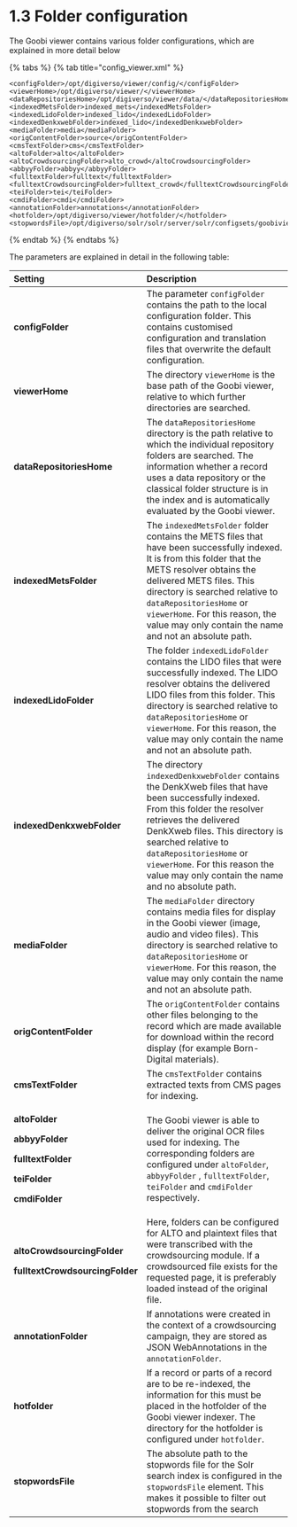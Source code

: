 # 1.3 Folder configuration

The Goobi viewer contains various folder configurations, which are explained in more detail below

{% tabs %}
{% tab title="config\_viewer.xml" %}
```markup
<configFolder>/opt/digiverso/viewer/config/</configFolder>
‌<viewerHome>/opt/digiverso/viewer/</viewerHome>
‌<dataRepositoriesHome>/opt/digiverso/viewer/data/</dataRepositoriesHome>
‌<indexedMetsFolder>indexed_mets</indexedMetsFolder>
‌<indexedLidoFolder>indexed_lido</indexedLidoFolder>
‌<indexedDenkxwebFolder>indexed_lido</indexedDenkxwebFolder>
‌<mediaFolder>media</mediaFolder>
‌<origContentFolder>source</origContentFolder>
‌<cmsTextFolder>cms</cmsTextFolder>
<altoFolder>alto</altoFolder>
<altoCrowdsourcingFolder>alto_crowd</altoCrowdsourcingFolder>
<abbyyFolder>abbyy</abbyyFolder>
<fulltextFolder>fulltext</fulltextFolder>
<fulltextCrowdsourcingFolder>fulltext_crowd</fulltextCrowdsourcingFolder>
<teiFolder>tei</teiFolder>
<cmdiFolder>cmdi</cmdiFolder>
<annotationFolder>annotations</annotationFolder>
‌<hotfolder>/opt/digiverso/viewer/hotfolder/</hotfolder>
‌<stopwordsFile>/opt/digiverso/solr/solr/server/solr/configsets/goobiviewer/conf/lang/stopwords.txt</stopwordsFile>
```
{% endtab %}
{% endtabs %}

The parameters are explained in detail in the following table:

<table>
  <thead>
    <tr>
      <th style="text-align:left">Setting</th>
      <th style="text-align:left">Description</th>
    </tr>
  </thead>
  <tbody>
    <tr>
      <td style="text-align:left"><b>configFolder</b>
      </td>
      <td style="text-align:left">The parameter <code>configFolder</code> contains the path to the local configuration
        folder. This contains customised configuration and translation files that
        overwrite the default configuration.</td>
    </tr>
    <tr>
      <td style="text-align:left"><b>viewerHome</b>
      </td>
      <td style="text-align:left">The directory <code>viewerHome</code> is the base path of the Goobi viewer,
        relative to which further directories are searched.</td>
    </tr>
    <tr>
      <td style="text-align:left"><b>dataRepositoriesHome</b>
      </td>
      <td style="text-align:left">The <code>dataRepositoriesHome</code> directory is the path relative to
        which the individual repository folders are searched. The information whether
        a record uses a data repository or the classical folder structure is in
        the index and is automatically evaluated by the Goobi viewer.</td>
    </tr>
    <tr>
      <td style="text-align:left"><b>indexedMetsFolder</b>
      </td>
      <td style="text-align:left">The <code>indexedMetsFolder</code> folder contains the METS files that have
        been successfully indexed. It is from this folder that the METS resolver
        obtains the delivered METS files. This directory is searched relative to <code>dataRepositoriesHome</code> or <code>viewerHome</code>.
        For this reason, the value may only contain the name and not an absolute
        path.</td>
    </tr>
    <tr>
      <td style="text-align:left"><b>indexedLidoFolder</b>
      </td>
      <td style="text-align:left">The folder <code>indexedLidoFolder</code> contains the LIDO files that were
        successfully indexed. The LIDO resolver obtains the delivered LIDO files
        from this folder. This directory is searched relative to <code>dataRepositoriesHome</code> or <code>viewerHome</code>.
        For this reason, the value may only contain the name and not an absolute
        path.</td>
    </tr>
    <tr>
      <td style="text-align:left"><b>indexedDenkxwebFolder</b>
      </td>
      <td style="text-align:left">The directory <code>indexedDenkxwebFolder</code> contains the DenkXweb files
        that have been successfully indexed. From this folder the resolver retrieves
        the delivered DenkXweb files. This directory is searched relative to <code>dataRepositoriesHome</code> or <code>viewerHome</code>.
        For this reason the value may only contain the name and no absolute path.</td>
    </tr>
    <tr>
      <td style="text-align:left"><b>mediaFolder</b>
      </td>
      <td style="text-align:left">The <code>mediaFolder</code> directory contains media files for display
        in the Goobi viewer (image, audio and video files). This directory is searched
        relative to <code>dataRepositoriesHome</code> or <code>viewerHome</code>.
        For this reason, the value may only contain the name and not an absolute
        path.</td>
    </tr>
    <tr>
      <td style="text-align:left"><b>origContentFolder</b>
      </td>
      <td style="text-align:left">The <code>origContentFolder</code> contains other files belonging to the
        record which are made available for download within the record display
        (for example Born-Digital materials).</td>
    </tr>
    <tr>
      <td style="text-align:left"><b>cmsTextFolder</b>
      </td>
      <td style="text-align:left">The <code>cmsTextFolder</code> contains extracted texts from CMS pages for
        indexing.</td>
    </tr>
    <tr>
      <td style="text-align:left">
        <p><b>altoFolder</b>
        </p>
        <p><b>abbyyFolder</b>
        </p>
        <p><b>fulltextFolder</b>
        </p>
        <p><b>teiFolder</b>
        </p>
        <p><b>cmdiFolder</b>
        </p>
      </td>
      <td style="text-align:left">The Goobi viewer is able to deliver the original OCR files used for indexing.
        The corresponding folders are configured under <code>altoFolder</code>, <code>abbyyFolder</code> , <code>fulltextFolder</code>, <code>teiFolder</code> and <code>cmdiFolder</code> respectively.</td>
    </tr>
    <tr>
      <td style="text-align:left">
        <p><b>altoCrowdsourcingFolder</b>
        </p>
        <p><b>fulltextCrowdsourcingFolder</b>
        </p>
      </td>
      <td style="text-align:left">Here, folders can be configured for ALTO and plaintext files that were
        transcribed with the crowdsourcing module. If a crowdsourced file exists
        for the requested page, it is preferably loaded instead of the original
        file.</td>
    </tr>
    <tr>
      <td style="text-align:left"><b>annotationFolder</b>
      </td>
      <td style="text-align:left">If annotations were created in the context of a crowdsourcing campaign,
        they are stored as JSON WebAnnotations in the <code>annotationFolder</code>.</td>
    </tr>
    <tr>
      <td style="text-align:left"><b>hotfolder</b>
      </td>
      <td style="text-align:left">If a record or parts of a record are to be re-indexed, the information
        for this must be placed in the hotfolder of the Goobi viewer indexer. The
        directory for the hotfolder is configured under <code>hotfolder</code>.</td>
    </tr>
    <tr>
      <td style="text-align:left"><b>stopwordsFile</b>
      </td>
      <td style="text-align:left">The absolute path to the stopwords file for the Solr search index is configured
        in the <code>stopwordsFile</code> element. This makes it possible to filter
        out stopwords from the search</td>
    </tr>
  </tbody>
</table>

